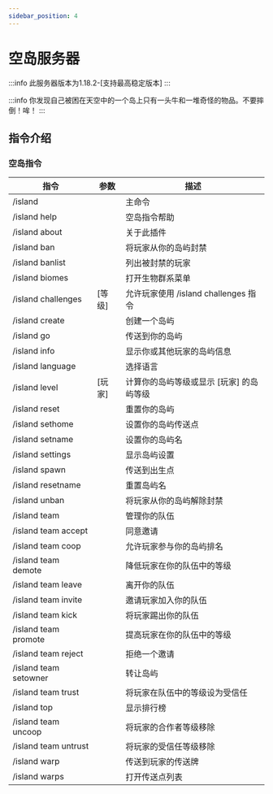 ```yaml
---
sidebar_position: 4
---
```


# 空岛服务器

:::info
此服务器版本为1.18.2-\[支持最高稳定版本]
:::

:::info
你发现自己被困在天空中的一个岛上只有一头牛和一堆奇怪的物品。不要摔倒！哞！
:::

## 指令介绍

### 空岛指令

| 指令                    | 参数    | 描述                           |
| --------------------- | ----- | ---------------------------- |
| /island               |       | 主命令                          |
| /island help          |       | 空岛指令帮助                       |
| /island about         |       | 关于此插件                        |
| /island ban           |       | 将玩家从你的岛屿封禁                   |
| /island banlist       |       | 列出被封禁的玩家                     |
| /island biomes        |       | 打开生物群系菜单                     |
| /island challenges    | \[等级] | 允许玩家使用 /island challenges 指令 |
| /island create        |       | 创建一个岛屿                       |
| /island go            |       | 传送到你的岛屿                      |
| /island info          |       | 显示你或其他玩家的岛屿信息                |
| /island language      |       | 选择语言                         |
| /island level         | \[玩家] | 计算你的岛屿等级或显示 \[玩家] 的岛屿等级      |
| /island reset         |       | 重置你的岛屿                       |
| /island sethome       |       | 设置你的岛屿传送点                    |
| /island setname       |       | 设置你的岛屿名                      |
| /island settings      |       | 显示岛屿设置                       |
| /island spawn         |       | 传送到出生点                       |
| /island resetname     |       | 重置岛屿名                        |
| /island unban         |       | 将玩家从你的岛屿解除封禁                 |
| /island team          |       | 管理你的队伍                       |
| /island team accept   |       | 同意邀请                         |
| /island team coop     |       | 允许玩家参与你的岛屿排名                 |
| /island team demote   |       | 降低玩家在你的队伍中的等级                |
| /island team leave    |       | 离开你的队伍                       |
| /island team invite   |       | 邀请玩家加入你的队伍                   |
| /island team kick     |       | 将玩家踢出你的队伍                    |
| /island team promote  |       | 提高玩家在你的队伍中的等级                |
| /island team reject   |       | 拒绝一个邀请                       |
| /island team setowner |       | 转让岛屿                         |
| /island team trust    |       | 将玩家在队伍中的等级设为受信任              |
| /island top           |       | 显示排行榜                        |
| /island team uncoop   |       | 将玩家的合作者等级移除                  |
| /island team untrust  |       | 将玩家的受信任等级移除                  |
| /island warp          |       | 传送到玩家的传送牌                    |
| /island warps         |       | 打开传送点列表                      |
